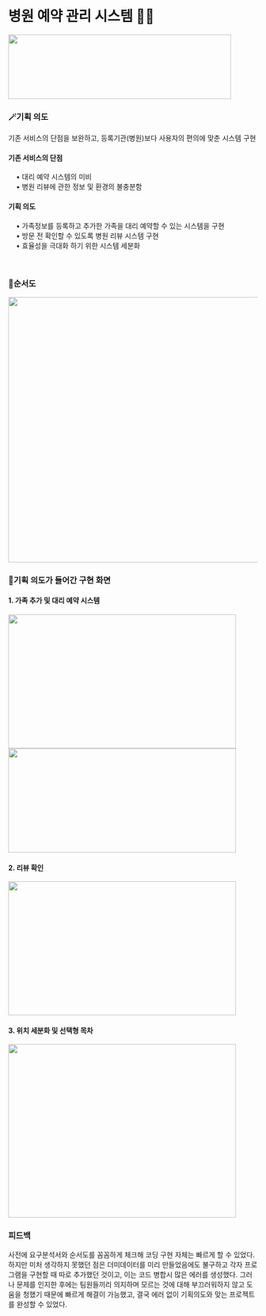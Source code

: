 #  병원 예약 관리 시스템 🏥📆
<img src="https://user-images.githubusercontent.com/111429706/185918330-45dd936e-56b7-4846-a348-e1d9bf1100f2.png" width="450" height="130"/>

<br>

### 🪄기획 의도
기존 서비스의 단점을 보완하고, 등록기관(병원)보다 사용자의 편의에 맞춘 시스템 구현

#### 기존 서비스의 단점
&nbsp; &nbsp; •&nbsp;대리 예약 시스템의 미비 <br>
&nbsp; &nbsp; •&nbsp;병원 리뷰에 관한 정보 및 환경의 불충분함

#### 기획 의도
&nbsp; &nbsp; •&nbsp;가족정보를 등록하고 추가한 가족을 대리 예약할 수 있는 시스템을 구현 <br>
&nbsp; &nbsp; •&nbsp;방문 전 확인할 수 있도록 병원 리뷰 시스템 구현 <br>
&nbsp; &nbsp; •&nbsp;효율성을 극대화 하기 위한 시스템 세분화 <br>

<br>

### 💫순서도
<img src="https://user-images.githubusercontent.com/111429706/185914331-69803c83-e9e2-404b-b629-a9b595784e01.png" width="565" height="535"/>

<br>

### 🔮기획 의도가 들어간 구현 화면

#### 1. 가족 추가 및 대리 예약 시스템
<img src="https://user-images.githubusercontent.com/111429706/185917224-bf538e44-cfa8-4e85-8b1a-823f88b34014.png" width="460" height="270"/>
<img src="https://user-images.githubusercontent.com/111429706/185917611-d966ed18-9ba9-4b2d-9823-9ca73755df77.png" width="460" height="210"/>

#### 2. 리뷰 확인
<img src="https://user-images.githubusercontent.com/111429706/185917320-17284e3f-3f53-4642-9357-ae0461a99d32.JPG" width="460" height="270"/>


#### 3. 위치 세분화 및 선택형 목차
<img src="https://user-images.githubusercontent.com/111429706/185917513-e790e83c-c40a-4004-a9e2-a31119ccec0e.png" width="460" height="350"/>

### 피드백
사전에 요구분석서와 순서도를 꼼꼼하게 체크해 코딩 구현 자체는 빠르게 할 수 있었다. 하지만 미처 생각하지 못했던 점은 더미데이터를 미리 만들었음에도 불구하고 각자 프로그램을 구현할 때 따로 추가했던 것이고, 이는 코드 병합시 많은 에러를 생성했다. 그러나 문제를 인지한 후에는 팀원들끼리 의지하며 모르는 것에 대해 부끄러워하지 않고 도움을 청했기 때문에 빠르게 해결이 가능했고, 결국 에러 없이 기획의도와 맞는 프로젝트를 완성할 수 있었다.


